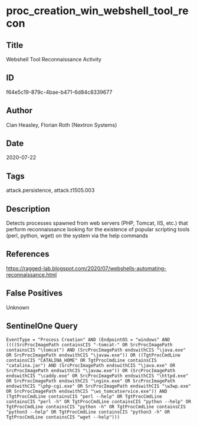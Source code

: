 # proc_creation_win_webshell_tool_recon

## Title
Webshell Tool Reconnaissance Activity

## ID
f64e5c19-879c-4bae-b471-6d84c8339677

## Author
Cian Heasley, Florian Roth (Nextron Systems)

## Date
2020-07-22

## Tags
attack.persistence, attack.t1505.003

## Description
Detects processes spawned from web servers (PHP, Tomcat, IIS, etc.) that perform reconnaissance looking for the existence of popular scripting tools (perl, python, wget) on the system via the help commands


## References
https://ragged-lab.blogspot.com/2020/07/webshells-automating-reconnaissance.html

## False Positives
Unknown

## SentinelOne Query
```
EventType = "Process Creation" AND (EndpointOS = "windows" AND ((((SrcProcImagePath containsCIS "-tomcat-" OR SrcProcImagePath containsCIS "\tomcat") AND (SrcProcImagePath endswithCIS "\java.exe" OR SrcProcImagePath endswithCIS "\javaw.exe")) OR ((TgtProcCmdLine containsCIS "CATALINA_HOME" OR TgtProcCmdLine containsCIS "catalina.jar") AND (SrcProcImagePath endswithCIS "\java.exe" OR SrcProcImagePath endswithCIS "\javaw.exe")) OR (SrcProcImagePath endswithCIS "\caddy.exe" OR SrcProcImagePath endswithCIS "\httpd.exe" OR SrcProcImagePath endswithCIS "\nginx.exe" OR SrcProcImagePath endswithCIS "\php-cgi.exe" OR SrcProcImagePath endswithCIS "\w3wp.exe" OR SrcProcImagePath endswithCIS "\ws_tomcatservice.exe")) AND (TgtProcCmdLine containsCIS "perl --help" OR TgtProcCmdLine containsCIS "perl -h" OR TgtProcCmdLine containsCIS "python --help" OR TgtProcCmdLine containsCIS "python -h" OR TgtProcCmdLine containsCIS "python3 --help" OR TgtProcCmdLine containsCIS "python3 -h" OR TgtProcCmdLine containsCIS "wget --help")))

```